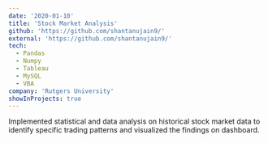 ```yaml
---
date: '2020-01-10'
title: 'Stock Market Analysis'
github: 'https://github.com/shantanujain9/'
external: 'https://github.com/shantanujain9/'
tech:
  - Pandas
  - Numpy
  - Tableau
  - MySQL
  - VBA
company: 'Rutgers University'
showInProjects: true
---
```


Implemented statistical and data analysis on historical stock market data to identify specific trading patterns and visualized the findings on dashboard.
